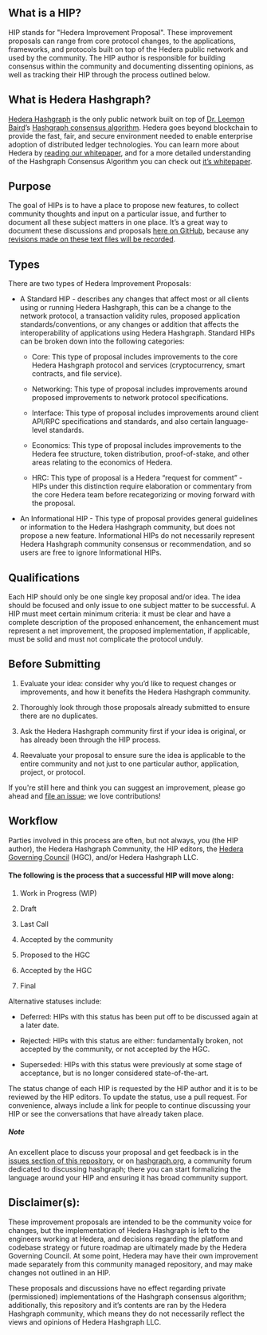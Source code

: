 ## What is a HIP? 

HIP stands for "Hedera Improvement Proposal". These improvement proposals can range from core protocol changes, to the applications, frameworks, and protocols built on top of the Hedera public network and used by the community. The HIP author is responsible for building consensus within the community and documenting dissenting opinions, as well as tracking their HIP through the process outlined below. 

## What is Hedera Hashgraph? 

[Hedera Hashgraph](https://hedera.com) is the only public network built on top of [Dr. Leemon Baird](http://www.leemon.com/)’s [Hashgraph consensus algorithm](http://www.leemon.com/papers/2016b.pdf). Hedera goes beyond blockchain to provide the fast, fair, and secure environment needed to enable enterprise adoption of distributed ledger technologies. You can learn more about Hedera by [reading our whitepaper](https://hedera.com/whitepaper), and for a more detailed understanding of the Hashgraph Consensus Algorithm you can check out [it’s whitepaper](http://www.leemon.com/papers/2016b.pdf). 

## Purpose

The goal of HIPs is to have a place to propose new features, to collect community thoughts and input on a particular issue, and further to document all these subject matters in one place. It’s a great way to document these discussions and proposals [here on GitHub](https://github.com/hashgraph/HIPs), because any [revisions made on these text files will be recorded](https://github.com/hashgraph/HIPs/commits/master). 

## Types

There are two types of Hedera Improvement Proposals: 

- A Standard HIP - describes any changes that affect most or all clients using or running Hedera Hashgraph, this can be a change to the network protocol, a transaction validity rules, proposed application standards/conventions, or any changes or addition that affects the interoperability of applications using Hedera Hashgraph. Standard HIPs can be broken down into the following categories: 

   - Core: This type of proposal includes improvements to the core Hedera Hashgraph protocol and services (cryptocurrency, smart contracts, and file service). 

   - Networking: This type of proposal includes improvements around proposed improvements to network protocol specifications. 

   - Interface: This type of proposal includes improvements around client API/RPC specifications and standards, and also certain language-level standards. 

   - Economics: This type of proposal includes improvements to the Hedera fee structure, token distribution, proof-of-stake, and other areas relating to the economics of Hedera. 

   - HRC: This type of proposal is a Hedera “request for comment” - HIPs under this distinction require elaboration or commentary from the core Hedera team before recategorizing or moving forward with the proposal.

- An Informational HIP - This type of proposal provides general guidelines or information to the Hedera Hashgraph community, but does not propose a new feature. Informational HIPs do not necessarily represent Hedera Hashgraph community consensus or recommendation, and so users are free to ignore Informational HIPs.

## Qualifications

Each HIP should only be one single key proposal and/or idea. The idea should be focused and only issue to one subject matter to be successful. A HIP must meet certain minimum criteria: it must be clear and have a complete description of the proposed enhancement, the enhancement must represent a net improvement, the proposed implementation, if applicable, must be solid and must not complicate the protocol unduly.

## Before Submitting

1. Evaluate your idea: consider why you’d like to request changes or improvements, and how it benefits the Hedera Hashgraph community.  

2. Thoroughly look through those proposals already submitted to ensure there are no duplicates. 

3. Ask the Hedera Hashgraph community first if your idea is original, or has already been through the HIP process. 
 
4. Reevaluate your proposal to ensure sure the idea is applicable to the entire community and not just to one particular author, application, project, or protocol. 

If you're still here and think you can suggest an improvement, please go ahead and [file an issue](https://github.com/hashgraph/HIPs/issues); we love contributions!

## Workflow

Parties involved in this process are often, but not always, you (the HIP author), the Hedera Hashgraph Community, the HIP editors, the [Hedera Governing Council](https://hedera.com/council) (HGC), and/or Hedera Hashgraph LLC.

#### The following is the process that a successful HIP will move along: 

   1. Work in Progress (WIP) 

   2. Draft 

   3. Last Call 

   4. Accepted by the community 

   5. Proposed to the HGC

   6. Accepted by the HGC

   7. Final 

Alternative statuses include: 

   - Deferred: HIPs with this status has been put off to be discussed again at a later date. 

   - Rejected: HIPs with this status are either: fundamentally broken, not accepted by the community, or not accepted by the HGC. 

   - Superseded: HIPs with this status were previously at some stage of acceptance, but is no longer considered state-of-the-art. 

The status change of each HIP is requested by the HIP author and it is to be reviewed by the HIP editors. To update the status, use a pull request. For convenience, always include a link for people to continue discussing your HIP or see the conversations that have already taken place. 

##### Note 
An excellent place to discuss your proposal and get feedback is in the [issues section of this repository](https://github.com/hashgraph/HIPs/issues), or on [hashgraph.org](https://hashgraph.org), a community forum dedicated to discussing hashgraph; there you can start formalizing the language around your HIP and ensuring it has broad community support. 

## Disclaimer(s): 

These improvement proposals are intended to be the community voice for changes, but the implementation of Hedera Hashgraph is left to the engineers working at Hedera, and decisions regarding the platform and codebase strategy or future roadmap are ultimately made by the Hedera Governing Council. At some point, Hedera may have their own improvement made separately from this community managed repository, and may make changes not outlined in an HIP. 

These proposals and discussions have no effect regarding private (permissioned) implementations of the Hashgraph consensus algorithm; additionally, this repository and it’s contents are ran by the Hedera Hashgraph community, which means they do not necessarily reflect the views and opinions of Hedera Hashgraph LLC. 